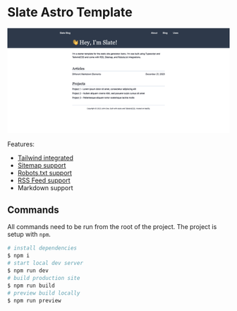 # Slate Astro Template

![Slate Astro Template](public/slate-preview.png)

Features:

- [Tailwind integrated](https://docs.astro.build/en/guides/integrations-guide/tailwind/)
- [Sitemap support](https://docs.astro.build/en/guides/integrations-guide/sitemap/)
- [Robots.txt support](https://github.com/alextim/astro-lib/tree/main/packages/astro-robots-txt#readme)
- [RSS Feed support](https://docs.astro.build/en/guides/rss/#_top)
- Markdown support

## Commands

All commands need to be run from the root of the project. The project is setup with `npm`.

```bash
# install dependencies
$ npm i
# start local dev server
$ npm run dev
# build production site
$ npm run build
# preview build locally
$ npm run preview
```
